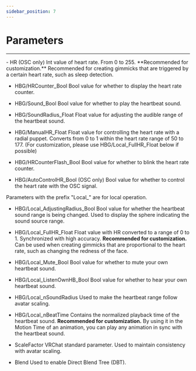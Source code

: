 ```yaml
---
sidebar_position: 7
---
```


# Parameters
<hr/>
- HR (OSC only)
    Int value of heart rate. From 0 to 255.
    **Recommended for customization.** Recommended for creating gimmicks that are triggered by a certain heart rate, such as sleep detection.

- HBG/HRCounter_Bool
    Bool value for whether to display the heart rate counter.

- HBG/Sound_Bool
    Bool value for whether to play the heartbeat sound.

- HBG/SoundRadius_Float
    Float value for adjusting the audible range of the heartbeat sound.

- HBG/ManualHR_Float
    Float value for controlling the heart rate with a radial puppet. Converts from 0 to 1 within the heart rate range of 50 to 177.
    (For customization, please use HBG/Local_FullHR_Float below if possible)

- HBG/HRCounterFlash_Bool
    Bool value for whether to blink the heart rate counter.

- HBG/AutoControlHR_Bool (OSC only)
    Bool value for whether to control the heart rate with the OSC signal.

Parameters with the prefix "Local_" are for local operation.

- HBG/Local_AdjustingRadius_Bool
    Bool value for whether the heartbeat sound range is being changed. Used to display the sphere indicating the sound source range.

- HBG/Local_FullHR_Float
    Float value with HR converted to a range of 0 to 1. Synchronized with high accuracy.
    **Recommended for customization.** Can be used when creating gimmicks that are proportional to the heart rate, such as changing the redness of the face.

- HBG/Local_Mute_Bool
    Bool value for whether to mute your own heartbeat sound.

- HBG/Local_ListenOwnHB_Bool
    Bool value for whether to hear your own heartbeat sound.

- HBG/Local_nSoundRadius
    Used to make the heartbeat range follow avatar scaling.

- HBG/Local_nBeatTime
    Contains the normalized playback time of the heartbeat sound.
    **Recommended for customization.** By using it in the Motion Time of an animation, you can play any animation in sync with the heartbeat sound.

- ScaleFactor
    VRChat standard parameter. Used to maintain consistency with avatar scaling.

- Blend
    Used to enable Direct Blend Tree (DBT).
